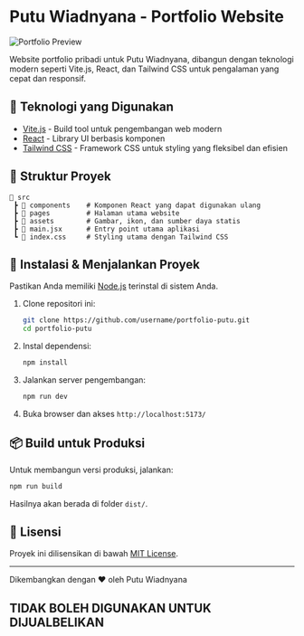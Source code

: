 # Putu Wiadnyana - Portfolio Website

![Portfolio Preview](./screenshot.png)

Website portfolio pribadi untuk Putu Wiadnyana, dibangun dengan teknologi modern seperti Vite.js, React, dan Tailwind CSS untuk pengalaman yang cepat dan responsif.

## 🚀 Teknologi yang Digunakan

- [Vite.js](https://vitejs.dev/) - Build tool untuk pengembangan web modern
- [React](https://react.dev/) - Library UI berbasis komponen
- [Tailwind CSS](https://tailwindcss.com/) - Framework CSS untuk styling yang fleksibel dan efisien

## 📂 Struktur Proyek

```
📁 src
 ┣ 📂 components    # Komponen React yang dapat digunakan ulang
 ┣ 📂 pages         # Halaman utama website
 ┣ 📂 assets        # Gambar, ikon, dan sumber daya statis
 ┣ 📜 main.jsx      # Entry point utama aplikasi
 ┗ 📜 index.css     # Styling utama dengan Tailwind CSS
```

## 🔧 Instalasi & Menjalankan Proyek

Pastikan Anda memiliki [Node.js](https://nodejs.org/) terinstal di sistem Anda.

1. Clone repositori ini:
   ```sh
   git clone https://github.com/username/portfolio-putu.git
   cd portfolio-putu
   ```
2. Instal dependensi:
   ```sh
   npm install
   ```
3. Jalankan server pengembangan:
   ```sh
   npm run dev
   ```
4. Buka browser dan akses `http://localhost:5173/`

## 📦 Build untuk Produksi

Untuk membangun versi produksi, jalankan:
```sh
npm run build
```
Hasilnya akan berada di folder `dist/`.

## 📄 Lisensi

Proyek ini dilisensikan di bawah [MIT License](LICENSE).

---
Dikembangkan dengan ❤️ oleh Putu Wiadnyana
## TIDAK BOLEH DIGUNAKAN UNTUK DIJUALBELIKAN
